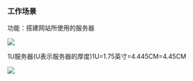 ### 工作场景

功能：搭建网站所使用的服务器

![](/assets/图2-1.png)

1U服务器\(U表示服务器的厚度\)1U=1.75英寸=4.445CM=4.45CM

![](/assets/图2-2.png)











